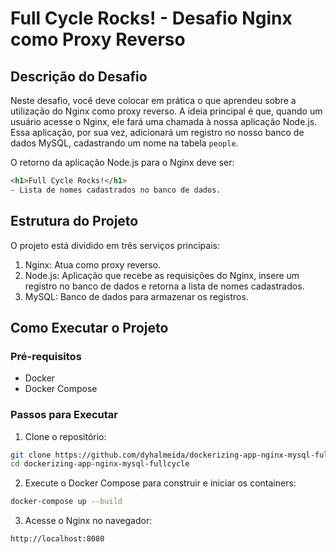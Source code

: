# Full Cycle Rocks! - Desafio Nginx como Proxy Reverso

## Descrição do Desafio

Neste desafio, você deve colocar em prática o que aprendeu sobre a utilização do Nginx como proxy reverso. A ideia principal é que, quando um usuário acesse o Nginx, ele fará uma chamada à nossa aplicação Node.js. Essa aplicação, por sua vez, adicionará um registro no nosso banco de dados MySQL, cadastrando um nome na tabela `people`.

O retorno da aplicação Node.js para o Nginx deve ser:

```html
<h1>Full Cycle Rocks!</h1>
- Lista de nomes cadastrados no banco de dados.
```

## Estrutura do Projeto

O projeto está dividido em três serviços principais:

1. Nginx: Atua como proxy reverso.
2. Node.js: Aplicação que recebe as requisições do Nginx, insere um registro no banco de dados e retorna a lista de nomes cadastrados.
3. MySQL: Banco de dados para armazenar os registros.

## Como Executar o Projeto

### Pré-requisitos

- Docker
- Docker Compose

### Passos para Executar

1. Clone o repositório:

```bash
git clone https://github.com/dyhalmeida/dockerizing-app-nginx-mysql-fullcycle.git
cd dockerizing-app-nginx-mysql-fullcycle
```

2. Execute o Docker Compose para construir e iniciar os containers:

```bash
docker-compose up --build
```

3. Acesse o Nginx no navegador:

```bash
http://localhost:8080
```

